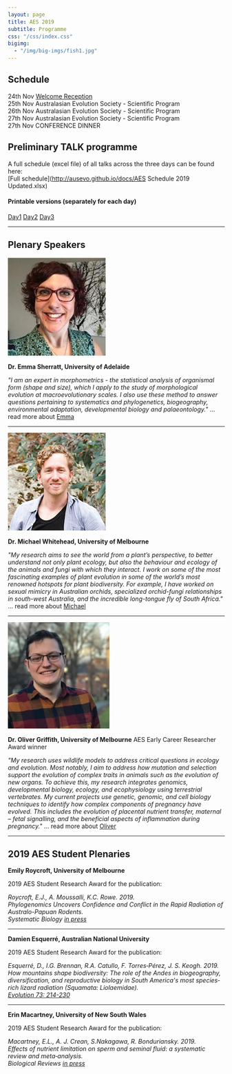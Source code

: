 ```yaml
---
layout: page
title: AES 2019
subtitle: Programme
css: "/css/index.css"
bigimg:
  - "/img/big-imgs/fish1.jpg" 
---
```


## Schedule

24th Nov [Welcome Reception](http://ausevo.com/2019-10-24-AesOpeningNight/)   
25th Nov Australasian Evolution Society - Scientific Program   
26th Nov Australasian Evolution Society - Scientific Program   
27th Nov Australasian Evolution Society - Scientific Program   
27th Nov CONFERENCE DINNER  

## Preliminary TALK programme

A full schedule (excel file) of all talks across the three days can  be found here:   
[Full schedule](http://ausevo.github.io/docs/AES Schedule 2019 Updated.xlsx)

#### Printable versions (separately for each day)
[Day1](http://ausevo.github.io/docs/Day1Updated.pdf)   [Day2](http://ausevo.github.io/docs/Day2Updated.pdf)   [Day3](http://ausevo.github.io/docs/Day3Updated.pdf)
     
****

## Plenary Speakers   

![Emma Sherratt](/img/profiles/Emma_Sherratt.jpeg)

**Dr. Emma Sherratt, University of Adelaide**

*"I am an expert in morphometrics - the statistical analysis of organismal form (shape and size), which I apply to the study of morphological evolution at macroevolutionary scales. I also use these method to answer questions pertaining to systematics and phylogenetics, biogeography, environmental adaptation, developmental biology and palaeontology."* ... read more about [Emma](https://researchers.adelaide.edu.au/profile/emma.sherratt)

****

![Michael Whitehead](/img/profiles/Michael_Whitehead.jpg)

**Dr. Michael Whitehead, University of Melbourne**

*"My research aims to see the world from a plant’s perspective, to better understand not only plant ecology, but also the behaviour and ecology of the animals and fungi with which they interact. I work on some of the most fascinating examples of plant evolution in some of the world’s most renowned hotspots for plant biodiversity. For example, I have worked on sexual mimicry in Australian orchids, specialized orchid-fungi relationships in south-west Australia, and the incredible long-tongue fly of South Africa."* ... read more about [Michael](https://michaelwhitehead.net/)

****

![Oliver Griffith](/img/profiles/Oliver_Griffith-sml.jpg)

**Dr. Oliver Griffith, University of Melbourne**
AES Early Career Researcher Award winner

*"My research uses wildlife models to address critical questions in ecology and evolution. Most notably, I aim to address how mutation and selection support the evolution of complex traits in animals such as the evolution of new organs. To achieve this, my research integrates genomics, developmental biology, ecology, and ecophysiology using terrestrial vertebrates. My current projects use genetic, genomic, and cell biology techniques to identify how complex components of pregnancy have evolved. This includes the evolution of placental nutrient transfer, maternal – fetal signalling, and the beneficial aspects of inflammation during pregnancy."* ... read more about [Oliver](https://www.oligriffith.com/)

****
## 2019 AES Student Plenaries

**Emily Roycroft, University of Melbourne**    
   
2019 AES Student Research Award for the publication:  
    
*Roycroft, E.J., A. Moussalli, K.C. Rowe. 2019.     
Phylogenomics Uncovers Confidence and Conflict in the Rapid Radiation of Australo-Papuan Rodents.      
Systematic Biology [in press](https://doi.org/10.1093/sysbio/syz044)*
*****   
**Damien Esquerré, Australian National University**   

2019 AES Student Research Award for the publication:  
    
*Esquerré, D.,  I.G. Brennan,  R.A. Catullo, F. Torres‐Pérez, J. S. Keogh. 2019.     
How mountains shape biodiversity: The role of the Andes in biogeography, diversification, and reproductive biology in South America's most species‐rich lizard radiation (Squamata: Liolaemidae).      
[Evolution 73: 214-230](https://doi.org/10.1111/evo.13657)*  
*****  
**Erin Macartney, University of New South Wales**   

2019 AES Student Research Award for the publication:    
    
*Macartney, E.L., A. J. Crean, S.Nakagawa, R. Bonduriansky. 2019.     
Effects of nutrient limitation on sperm and seminal fluid: a systematic review and meta‐analysis.     
Biological Reviews [in press](https://doi.org/10.1111/brv.12524)*



